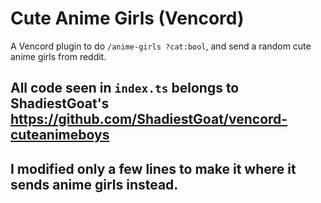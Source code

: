 # Cute Anime Girls (Vencord)

A Vencord plugin to do `/anime-girls ?cat:bool`, and send a random cute anime girls from reddit.

## All code seen in `index.ts` belongs to ShadiestGoat's https://github.com/ShadiestGoat/vencord-cuteanimeboys
## I modified only a few lines to make it where it sends anime girls instead.
